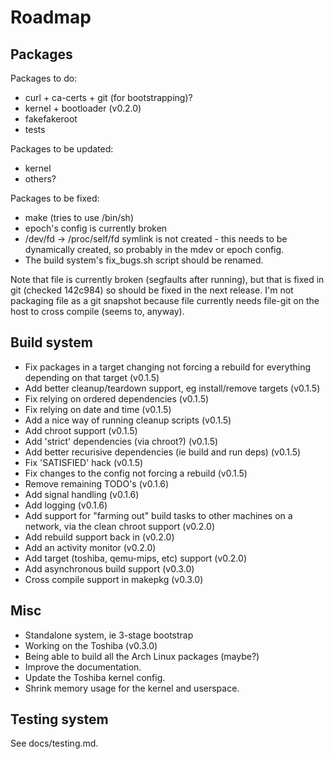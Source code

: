 # Roadmap #

## Packages ##

Packages to do:
- curl + ca-certs + git (for bootstrapping)?
- kernel + bootloader (v0.2.0)
- fakefakeroot
- tests

Packages to be updated:
- kernel
- others?

Packages to be fixed:
- make (tries to use /bin/sh)
- epoch's config is currently broken
- /dev/fd -> /proc/self/fd symlink is not created - this needs to be
  dynamically created, so probably in the mdev or epoch config.
- The build system's fix_bugs.sh script should be renamed.

Note that file is currently broken (segfaults after running), but that is
fixed in git (checked 142c984) so should be fixed in the next release.
I'm not packaging file as a git snapshot because file currently needs
file-git on the host to cross compile (seems to, anyway).


## Build system ##

- Fix packages in a target changing not forcing a rebuild for everything
  depending on that target (v0.1.5)
- Add better cleanup/teardown support, eg install/remove targets (v0.1.5)
- Fix relying on ordered dependencies (v0.1.5)
- Fix relying on date and time (v0.1.5)
- Add a nice way of running cleanup scripts (v0.1.5)
- Add chroot support (v0.1.5)
- Add 'strict' dependencies (via chroot?) (v0.1.5)
- Add better recurisive dependencies (ie build and run deps) (v0.1.5)
- Fix 'SATISFIED' hack (v0.1.5)
- Fix changes to the config not forcing a rebuild (v0.1.5)
- Remove remaining TODO's (v0.1.6)
- Add signal handling (v0.1.6)
- Add logging (v0.1.6)
- Add support for "farming out" build tasks to other machines on a network,
  via the clean chroot support (v0.2.0)
- Add rebuild support back in (v0.2.0)
- Add an activity monitor (v0.2.0)
- Add target (toshiba, qemu-mips, etc) support (v0.2.0)
- Add asynchronous build support (v0.3.0)
- Cross compile support in makepkg (v0.3.0)


## Misc ##

- Standalone system, ie 3-stage bootstrap
- Working on the Toshiba (v0.3.0)
- Being able to build all the Arch Linux packages (maybe?)
- Improve the documentation.
- Update the Toshiba kernel config.
- Shrink memory usage for the kernel and userspace.


## Testing system ##

See docs/testing.md.

